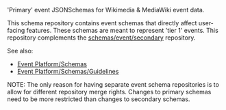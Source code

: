 'Primary' event JSONSchemas for Wikimedia & MediaWiki event data.

This schema repository contains event schemas that directly affect
user-facing features.  These schemas are meant to represent 'tier 1' events.
This repository complements the [schemas/event/secondary](https://gerrit.wikimedia.org/r/plugins/gitiles/schemas/event/secondary/+/master) repository.

See also:
- [Event Platform/Schemas](https://wikitech.wikimedia.org/wiki/Event_Platform/Schemas)
- [Event Platform/Schemas/Guidelines](https://wikitech.wikimedia.org/wiki/Event_Platform/Schemas/Guidelines)


NOTE: The only reason for having separate event schema repositories is to
allow for different repository merge rights.  Changes to primary schemas need
to be more restricted than changes to secondary schemas.
